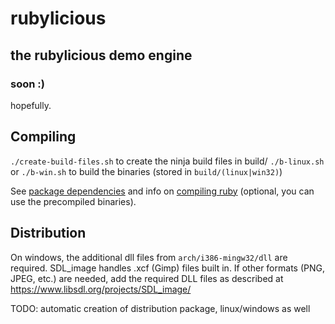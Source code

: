 # rubylicious
## the rubylicious demo engine
### soon :)

hopefully.

## Compiling

`./create-build-files.sh` to create the ninja build files in build/
`./b-linux.sh` or `./b-win.sh` to build the binaries (stored in `build/(linux|win32)`)

See [package dependencies](doc/Dependencies.md) and info on [compiling ruby](doc/CompileRuby.md) (optional, you can use the precompiled binaries).

## Distribution

On windows, the additional dll files from `arch/i386-mingw32/dll` are required. SDL_image handles .xcf (Gimp) files built in. If other formats (PNG, JPEG, etc.) are needed, add the required DLL files as described at https://www.libsdl.org/projects/SDL_image/

TODO: automatic creation of distribution package, linux/windows as well
